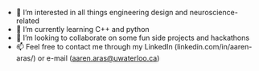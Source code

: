 - 👀 I’m interested in all things engineering design and neuroscience-related
- 🌱 I’m currently learning C++ and python
- 💞️ I’m looking to collaborate on some fun side projects and hackathons
- 📫 Feel free to contact me through my LinkedIn (linkedin.com/in/aaren-aras/) or e-mail (aaren.aras@uwaterloo.ca)

